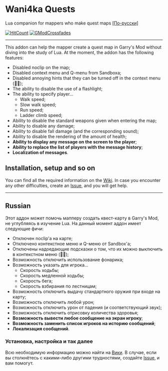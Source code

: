 # Wani4ka Quests
Lua companion for mappers who make quest maps [[По-русски]](#russian)

[![HitCount](http://hits.dwyl.com/Wani4ka/GModQuests.svg?style=flat)](http://hits.dwyl.com/Wani4ka/GModQuests) [![GModCrossfades](https://img.shields.io/badge/see%20also-GModCrossfades-brightgreen)](https://github.com/Wani4ka/GModCrossfades)

---

This addon can help the mapper create a quest map in Garry's Mod without diving into the study of Lua. At the moment, the addon has the following features:

- Disabled noclip on the map;
- Disabled context menu and Q-menu from Sandboxa;
- Disabled annoying hints that they can be turned off in the context menu (🤦‍♂️);
- The ability to disable the use of a flashlight;
- The ability to specify player...
  - Walk speed;
  - Slow walk speed;
  - Run speed;
  - Ladder climb speed;
- Ability to disable the standard weapons given when entering the map;
- Ability to disable any damage;
- Ability to disable fall damage (and the corresponding sound);
- Ability to disable the rendering of the amount of health;
- **Ability to display any message on the screen to the player**;
- **Ability to replace the list of players with the message history**;
- **Localization of messages**.

## Installation, setup and so on
You can find all the required information on the [Wiki](https://github.com/Wani4ka/GModQuests/wiki/Home-en-US). In case you encounter any other difficulties, create an [Issue](https://github.com/Wani4ka/GModQuests/issues), and you will get help.

---

## Russian

Этот аддон может помочь мапперу создать квест-карту в Garry's Mod, не углубляясь в изучение Lua. На данный момент аддон имеет следующие фичи:

- Отключен noclip'а на карте;
- Отключено контекстное меню и Q-меню от Sandbox'а;
- Отключены надоедающие подсказки о том, что их можно выключить в контекстном меню (🤦‍♂️);
- Возможность отключить использование фонарика;
- Возможность указать для игрока...
  - Скорость ходьбы;
  - Скорость медленной ходьбы;
  - Скорость бега;
  - Скорость взбирания по лестницам;
- Возможность отключить выдачу стандартного оружия при входе на карту;
- Возможность отключить любой урон;
- Возможность отключить урон от падения (и соответствующий звук);
- Возможность отключить отрисовку количества здоровья;
- **Возможность вывести любое сообщение на экран игроку**;
- **Возможность заменить список игроков на историю сообщений**;
- **Локализация сообщений**.

### Установка, настройка и так далее
Всю необходимую информацию можно найти на [Вики](https://github.com/Wani4ka/GModQuests/wiki/Home). В случае, если вы столкнётесь с какими-либо другими трудностями, создайте [Issue](https://github.com/Wani4ka/GModQuests/issues), и вам помогут.
